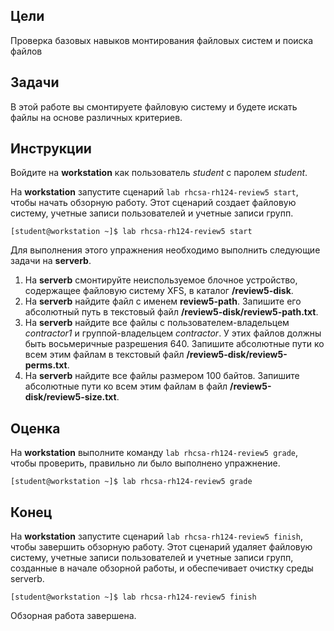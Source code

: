 ## Цели

Проверка базовых навыков монтирования файловых систем и поиска файлов

## Задачи

В этой работе вы смонтируете файловую систему и будете искать файлы на основе различных критериев.


## Инструкции

Войдите на **workstation** как пользователь *student* с паролем *student*.

На **workstation** запустите сценарий `lab rhcsa-rh124-review5 start`, чтобы начать обзорную работу. Этот сценарий создает файловую систему, учетные записи пользователей и учетные записи групп.

```
[student@workstation ~]$ lab rhcsa-rh124-review5 start
```


Для выполнения этого упражнения необходимо выполнить следующие задачи на **serverb**.

1.	На **serverb** смонтируйте неиспользуемое блочное устройство, содержащее файловую систему XFS, в каталог **/review5-disk**.
2.	На **serverb** найдите файл с именем **review5-path**. Запишите его абсолютный путь в текстовый файл **/review5-disk/review5-path.txt**.
3.	На **serverb** найдите все файлы с пользователем-владельцем *contractor1* и группой-владельцем *contractor*. У этих файлов должны быть восьмеричные разрешения 640. Запишите абсолютные пути ко всем этим файлам в текстовый файл **/review5-disk/review5-perms.txt**.
4.	На **serverb** найдите все файлы размером 100 байтов. Запишите абсолютные пути ко всем этим файлам в файл **/review5-disk/review5-size.txt**.

## Оценка

На **workstation** выполните команду `lab rhcsa-rh124-review5 grade`, чтобы проверить, правильно ли было выполнено упражнение.

```
[student@workstation ~]$ lab rhcsa-rh124-review5 grade
```

## Конец

На **workstation** запустите сценарий `lab rhcsa-rh124-review5 finish`, чтобы завершить обзорную работу. Этот сценарий удаляет файловую систему, учетные записи пользователей и учетные записи групп, созданные в начале обзорной работы, и обеспечивает очистку среды serverb.

```
[student@workstation ~]$ lab rhcsa-rh124-review5 finish
```

Обзорная работа завершена.